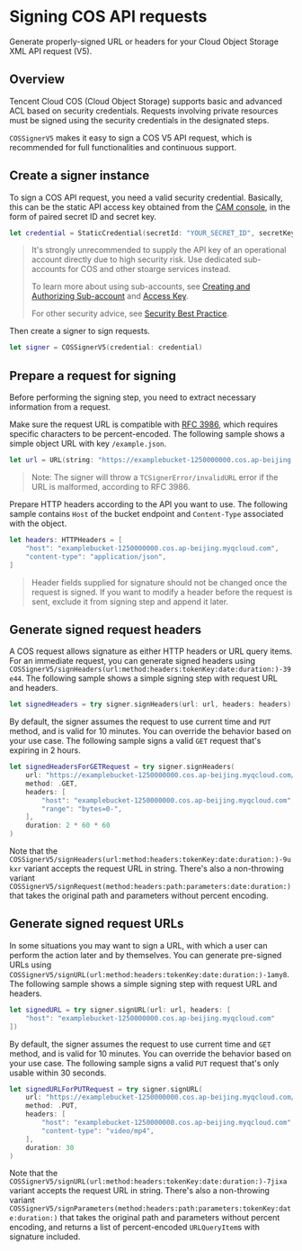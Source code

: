 # Signing COS API requests

Generate properly-signed URL or headers for your Cloud Object Storage XML API request (V5).

## Overview

Tencent Cloud COS (Cloud Object Storage) supports basic and advanced ACL based on security credentials. Requests involving private resources must be signed using the security credentials in the designated steps.

``COSSignerV5`` makes it easy to sign a COS V5 API request, which is recommended for full functionalities and continuous support.

## Create a signer instance

To sign a COS API request, you need a valid security credential. Basically, this can be the static API access key obtained from the [CAM console](https://console.tencentcloud.com/cam/capi), in the form of paired secret ID and secret key.

```swift
let credential = StaticCredential(secretId: "YOUR_SECRET_ID", secretKey: "YOUR_SECRET_KEY")
```

> It's strongly unrecommended to supply the API key of an operational account directly due to high security risk. Use dedicated sub-accounts for COS and other stoarge services instead.
>
> To learn more about using sub-accounts, see [Creating and Authorizing Sub-account](https://www.tencentcloud.com/document/product/598/40985) and [Access Key](https://www.tencentcloud.com/document/product/598/32675).
>
> For other security advice, see [Security Best Practice](https://www.tencentcloud.com/document/product/598/10592).

Then create a signer to sign requests.

```swift
let signer = COSSignerV5(credential: credential)
```

## Prepare a request for signing

Before performing the signing step, you need to extract necessary information from a request.

Make sure the request URL is compatible with [RFC 3986](https://www.rfc-editor.org/rfc/rfc3986), which requires specific characters to be percent-encoded. The following sample shows a simple object URL with key `/example.json`.

```swift
let url = URL(string: "https://examplebucket-1250000000.cos.ap-beijing.myqcloud.com/example.json")!
```

> Note: The signer will throw a ``TCSignerError/invalidURL`` error if the URL is malformed, according to RFC 3986.

Prepare HTTP headers according to the API you want to use. The following sample contains `Host` of the bucket endpoint and `Content-Type` associated with the object.

```swift
let headers: HTTPHeaders = [
    "host": "examplebucket-1250000000.cos.ap-beijing.myqcloud.com",
    "content-type": "application/json",
]
```

> Header fields supplied for signature should not be changed once the request is signed. If you want to modify a header before the request is sent, exclude it from signing step and append it later.

## Generate signed request headers

A COS request allows signature as either HTTP headers or URL query items. For an immediate request, you can generate signed headers using ``COSSignerV5/signHeaders(url:method:headers:tokenKey:date:duration:)-39e44``. The following sample shows a simple signing step with request URL and headers.

```swift
let signedHeaders = try signer.signHeaders(url: url, headers: headers)
```

By default, the signer assumes the request to use current time and `PUT` method, and is valid for 10 minutes. You can override the behavior based on your use case. The following sample signs a valid `GET` request that's expiring in 2 hours.

```swift
let signedHeadersForGETRequest = try signer.signHeaders(
    url: "https://examplebucket-1250000000.cos.ap-beijing.myqcloud.com/example.mp4",
    method: .GET,
    headers: [
        "host": "examplebucket-1250000000.cos.ap-beijing.myqcloud.com",
        "range": "bytes=0-",
    ],
    duration: 2 * 60 * 60
)
```

Note that the ``COSSignerV5/signHeaders(url:method:headers:tokenKey:date:duration:)-9ukxr`` variant accepts the request URL in string. There's also a non-throwing variant ``COSSignerV5/signRequest(method:headers:path:parameters:date:duration:)`` that takes the original path and parameters without percent encoding.

## Generate signed request URLs

In some situations you may want to sign a URL, with which a user can perform the action later and by themselves. You can generate pre-signed URLs using ``COSSignerV5/signURL(url:method:headers:tokenKey:date:duration:)-1amy8``. The following sample shows a simple signing step with request URL and headers.

```swift
let signedURL = try signer.signURL(url: url, headers: [
    "host": "examplebucket-1250000000.cos.ap-beijing.myqcloud.com"
])
```

By default, the signer assumes the request to use current time and `GET` method, and is valid for 10 minutes. You can override the behavior based on your use case. The following sample signs a valid `PUT` request that's only usable within 30 seconds.

```swift
let signedURLForPUTRequest = try signer.signURL(
    url: "https://examplebucket-1250000000.cos.ap-beijing.myqcloud.com/example.mp4",
    method: .PUT,
    headers: [
        "host": "examplebucket-1250000000.cos.ap-beijing.myqcloud.com",
        "content-type": "video/mp4",
    ],
    duration: 30
)
```

Note that the ``COSSignerV5/signURL(url:method:headers:tokenKey:date:duration:)-7jixa`` variant accepts the request URL in string. There's also a non-throwing variant ``COSSignerV5/signParameters(method:headers:path:parameters:tokenKey:date:duration:)`` that takes the original path and parameters without percent encoding, and returns a list of percent-encoded `URLQueryItem`s with signature included.
